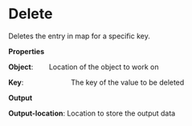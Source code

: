 # Delete

Deletes the entry in map for a specific key.

 **Properties**
 

**Object**:                   Location of the object to work on

**Key**:                        The key of the value to be deleted

 **Output**
 

**Output-location**:  Location to store the output data